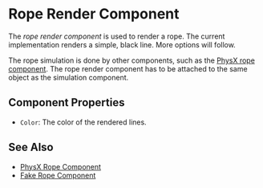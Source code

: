 # Rope Render Component

The *rope render component* is used to render a rope. The current implementation renders a simple, black line. More options will follow.

The rope simulation is done by other components, such as the [PhysX rope component](../physics/special/physx-rope-component.md). The rope render component has to be attached to the same object as the simulation component.

## Component Properties

* `Color`: The color of the rendered lines.

## See Also

* [PhysX Rope Component](../physics/special/physx-rope-component.md)
* [Fake Rope Component](fake-rope-component.md)
